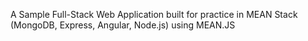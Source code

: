 A Sample Full-Stack Web Application built for practice in MEAN Stack (MongoDB, Express, Angular, Node.js) using MEAN.JS
